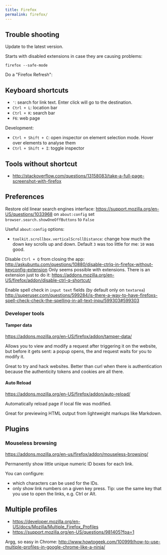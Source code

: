 ```yaml
---
title: Firefox
permalink: firefox/
---
```


## Trouble shooting

Update to the latest version.

Starts with disabled extensions in case they are causing problems:

    firefox --safe-mode

Do a "Firefox Refresh":

## Keyboard shortcuts

- `'`: search for link text. Enter click will go to the destination.
- `Ctrl + L`: location bar
- `Ctrl + K`: search bar
- `F6`: web page

Development:

- `Ctrl + Shift + C`: open inspector on element selection mode. Hover over elements to analyse them
- `Ctrl + Shift + I`: toggle inspector

## Tools without shortcut

-   <http://stackoverflow.com/questions/13158083/take-a-full-page-screenshot-with-firefox>

## Preferences

Restore old linear search engines interface: <https://support.mozilla.org/en-US/questions/1033968> on `about:config` set `browser.search.showOneOffButtons` to `False`

Useful `about:config` options:

- `toolkit.scrollbox.verticalScrollDistance`: change how much the down key scrolls up and down. Default `3` was too little for me: `10` was good.

Disable `Ctrl + Q` from closing the app: <http://askubuntu.com/questions/10880/disable-ctrlq-in-firefox-without-keyconfig-extension> Only seems possible with extensions. There is an extension just to do it: <https://addons.mozilla.org/en-US/firefox/addon/disable-ctrl-q-shortcut/>

Enable spell check in `input text` fields (by default only on `textarea`) <http://superuser.com/questions/599284/is-there-a-way-to-have-firefoxs-spell-check-check-the-spelling-in-all-text-inpu/599303#599303>

### Developer tools

#### Tamper data

<https://addons.mozilla.org/en-US/firefox/addon/tamper-data/>

Allows you to view and modify a request after triggering it on the website, but before it gets sent: a popup opens, the and request waits for you to modify it.

Great to try and hack websites. Better than curl when there is authentication because the authenticity tokens and cookies are all there.

#### Auto Reload

<https://addons.mozilla.org/en-US/firefox/addon/auto-reload/>

Automatically reload page if local file was modified.

Great for previewing HTML output from lightweight markups like Markdown.

## Plugins

### Mouseless browsing

<https://addons.mozilla.org/en-us/firefox/addon/mouseless-browsing/>

Permanently show little unique numeric ID boxes for each link.

You can configure:

- which characters can be used for the IDs.
- only show link numbers on a given key press. Tip: use the same key that you use to open the links, e.g. Ctrl or Alt.

## Multiple profiles

- <https://developer.mozilla.org/en-US/docs/Mozilla/Multiple_Firefox_Profiles>
- <https://support.mozilla.org/en-US/questions/981405?fpa=1>

Argg, so easy in Chrome: <http://www.howtogeek.com/100999/how-to-use-multiple-profiles-in-google-chrome-like-a-ninja/>
